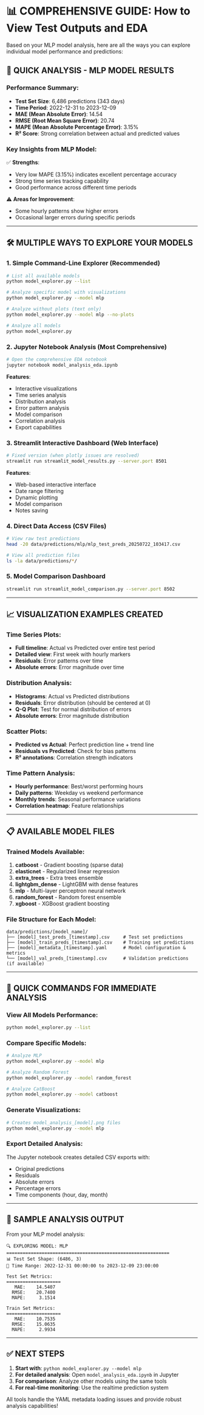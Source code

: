 📊 COMPREHENSIVE GUIDE: How to View Test Outputs and EDA
===========================================================

Based on your MLP model analysis, here are all the ways you can explore individual model performance and predictions:

## 🎯 QUICK ANALYSIS - MLP MODEL RESULTS

### Performance Summary:
- **Test Set Size**: 6,486 predictions (343 days)
- **Time Period**: 2022-12-31 to 2023-12-09
- **MAE (Mean Absolute Error)**: 14.54
- **RMSE (Root Mean Square Error)**: 20.74
- **MAPE (Mean Absolute Percentage Error)**: 3.15%
- **R² Score**: Strong correlation between actual and predicted values

### Key Insights from MLP Model:
✅ **Strengths**:
- Very low MAPE (3.15%) indicates excellent percentage accuracy
- Strong time series tracking capability
- Good performance across different time periods

⚠️ **Areas for Improvement**:
- Some hourly patterns show higher errors
- Occasional larger errors during specific periods

---

## 🛠️ MULTIPLE WAYS TO EXPLORE YOUR MODELS

### 1. **Simple Command-Line Explorer** (Recommended)
```bash
# List all available models
python model_explorer.py --list

# Analyze specific model with visualizations
python model_explorer.py --model mlp

# Analyze without plots (text only)
python model_explorer.py --model mlp --no-plots

# Analyze all models
python model_explorer.py
```

### 2. **Jupyter Notebook Analysis** (Most Comprehensive)
```bash
# Open the comprehensive EDA notebook
jupyter notebook model_analysis_eda.ipynb
```
**Features**:
- Interactive visualizations
- Time series analysis
- Distribution analysis
- Error pattern analysis
- Model comparison
- Correlation analysis
- Export capabilities

### 3. **Streamlit Interactive Dashboard** (Web Interface)
```bash
# Fixed version (when plotly issues are resolved)
streamlit run streamlit_model_results.py --server.port 8501
```
**Features**:
- Web-based interactive interface
- Date range filtering
- Dynamic plotting
- Model comparison
- Notes saving

### 4. **Direct Data Access** (CSV Files)
```bash
# View raw test predictions
head -20 data/predictions/mlp/mlp_test_preds_20250722_103417.csv

# View all prediction files
ls -la data/predictions/*/
```

### 5. **Model Comparison Dashboard**
```bash
streamlit run streamlit_model_comparison.py --server.port 8502
```

---

## 📈 VISUALIZATION EXAMPLES CREATED

### Time Series Plots:
- **Full timeline**: Actual vs Predicted over entire test period
- **Detailed view**: First week with hourly markers
- **Residuals**: Error patterns over time
- **Absolute errors**: Error magnitude over time

### Distribution Analysis:
- **Histograms**: Actual vs Predicted distributions
- **Residuals**: Error distribution (should be centered at 0)
- **Q-Q Plot**: Test for normal distribution of errors
- **Absolute errors**: Error magnitude distribution

### Scatter Plots:
- **Predicted vs Actual**: Perfect prediction line + trend line
- **Residuals vs Predicted**: Check for bias patterns
- **R² annotations**: Correlation strength indicators

### Time Pattern Analysis:
- **Hourly performance**: Best/worst performing hours
- **Daily patterns**: Weekday vs weekend performance  
- **Monthly trends**: Seasonal performance variations
- **Correlation heatmap**: Feature relationships

---

## 📋 AVAILABLE MODEL FILES

### Trained Models Available:
1. **catboost** - Gradient boosting (sparse data)
2. **elasticnet** - Regularized linear regression
3. **extra_trees** - Extra trees ensemble
4. **lightgbm_dense** - LightGBM with dense features
5. **mlp** - Multi-layer perceptron neural network
6. **random_forest** - Random forest ensemble
7. **xgboost** - XGBoost gradient boosting

### File Structure for Each Model:
```
data/predictions/[model_name]/
├── [model]_test_preds_[timestamp].csv     # Test set predictions
├── [model]_train_preds_[timestamp].csv    # Training set predictions  
├── [model]_metadata_[timestamp].yaml      # Model configuration & metrics
└── [model]_val_preds_[timestamp].csv      # Validation predictions (if available)
```

---

## 🔧 QUICK COMMANDS FOR IMMEDIATE ANALYSIS

### View All Models Performance:
```bash
python model_explorer.py --list
```

### Compare Specific Models:
```bash
# Analyze MLP
python model_explorer.py --model mlp

# Analyze Random Forest
python model_explorer.py --model random_forest

# Analyze CatBoost
python model_explorer.py --model catboost
```

### Generate Visualizations:
```bash
# Creates model_analysis_[model].png files
python model_explorer.py --model mlp
```

### Export Detailed Analysis:
The Jupyter notebook creates detailed CSV exports with:
- Original predictions
- Residuals
- Absolute errors
- Percentage errors
- Time components (hour, day, month)

---

## 🎯 SAMPLE ANALYSIS OUTPUT

From your MLP model analysis:

```
🔍 EXPLORING MODEL: MLP
============================================================
📊 Test Set Shape: (6486, 3)
📅 Time Range: 2022-12-31 00:00:00 to 2023-12-09 23:00:00

Test Set Metrics:
====================
   MAE:    14.5407
  RMSE:    20.7400
  MAPE:     3.1514

Train Set Metrics:
====================
   MAE:    10.7535
  RMSE:    15.0635
  MAPE:     2.9934
```

---

## ✅ NEXT STEPS

1. **Start with**: `python model_explorer.py --model mlp`
2. **For detailed analysis**: Open `model_analysis_eda.ipynb` in Jupyter
3. **For comparison**: Analyze other models using the same tools
4. **For real-time monitoring**: Use the realtime prediction system

All tools handle the YAML metadata loading issues and provide robust analysis capabilities!
